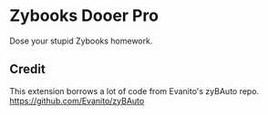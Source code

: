 # Zybooks Dooer Pro

Dose your stupid Zybooks homework.

## Credit

This extension borrows a lot of code from Evanito's zyBAuto repo. https://github.com/Evanito/zyBAuto
